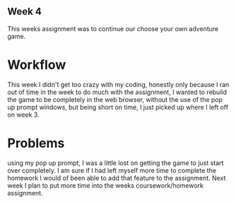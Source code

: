 ## Week 4

This weeks assignment was to continue our choose your own adventure game.

# Workflow
This week I didn't get too crazy with my coding, honestly only because I ran out of time in the week to do much with the assignment, I wanted to rebuild the game to be completely in the web browser, without the use of the pop up prompt windows, but being short on time, I just picked up where I left off on week 3.

# Problems
using my pop up prompt, I was a little lost on getting the game to just start over completely. I am sure if I had left myself more time to complete the homework I would of been able to add that feature to the assignment. Next week I plan to put more time into the weeks coursework/homework assignment. 
